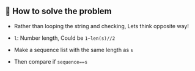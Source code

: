 ## 🤔 How to solve the problem
- Rather than looping the string and checking, Lets think opposite way!

- `l`: Number length, Could be `1~len(s)//2`
- Make a sequence list with the same length as `s`
- Then compare if `sequence==s`